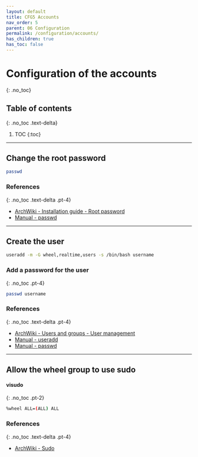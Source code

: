 ```yaml
---
layout: default
title: CFG5 Accounts
nav_order: 5
parent: 06 Configuration
permalink: /configuration/accounts/
has_children: true
has_toc: false
---
```


# Configuration of the accounts
{: .no_toc}

## Table of contents
{: .no_toc .text-delta}

1. TOC
{:toc}

---

## Change the root password

```bash
passwd
```

### References
{: .no_toc .text-delta .pt-4}

- [ArchWiki - Installation guide - Root password](https://wiki.archlinux.org/index.php/Installation_guide#Root_password)
- [Manual - passwd](https://jlk.fjfi.cvut.cz/arch/manpages/man/core/shadow/passwd.1.en)

---

## Create the user

```bash
useradd -m -G wheel,realtime,users -s /bin/bash username
```

### Add a password for the user
{: .no_toc .pt-4}

```bash
passwd username
```

### References
{: .no_toc .text-delta .pt-4}

- [ArchWiki - Users and groups - User management](https://wiki.archlinux.org/index.php/Users_and_groups#User_management)
- [Manual - useradd](https://jlk.fjfi.cvut.cz/arch/manpages/man/core/shadow/useradd.8.en)
- [Manual - passwd](https://jlk.fjfi.cvut.cz/arch/manpages/man/core/shadow/passwd.1.en)

---

## Allow the wheel group to use sudo

#### visudo
{: .no_toc .pt-2}

```bash
%wheel ALL=(ALL) ALL
```

### References
{: .no_toc .text-delta .pt-4}

- [ArchWiki - Sudo](https://wiki.archlinux.org/index.php/Sudo)
